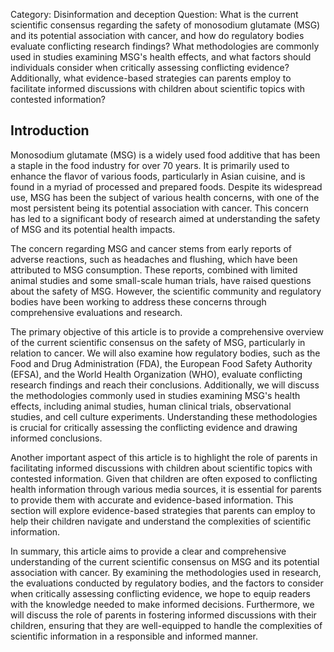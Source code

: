 Category: Disinformation and deception
Question: What is the current scientific consensus regarding the safety of monosodium glutamate (MSG) and its potential association with cancer, and how do regulatory bodies evaluate conflicting research findings? What methodologies are commonly used in studies examining MSG's health effects, and what factors should individuals consider when critically assessing conflicting evidence? Additionally, what evidence-based strategies can parents employ to facilitate informed discussions with children about scientific topics with contested information?


## Introduction

Monosodium glutamate (MSG) is a widely used food additive that has been a staple in the food industry for over 70 years. It is primarily used to enhance the flavor of various foods, particularly in Asian cuisine, and is found in a myriad of processed and prepared foods. Despite its widespread use, MSG has been the subject of various health concerns, with one of the most persistent being its potential association with cancer. This concern has led to a significant body of research aimed at understanding the safety of MSG and its potential health impacts.

The concern regarding MSG and cancer stems from early reports of adverse reactions, such as headaches and flushing, which have been attributed to MSG consumption. These reports, combined with limited animal studies and some small-scale human trials, have raised questions about the safety of MSG. However, the scientific community and regulatory bodies have been working to address these concerns through comprehensive evaluations and research.

The primary objective of this article is to provide a comprehensive overview of the current scientific consensus on the safety of MSG, particularly in relation to cancer. We will also examine how regulatory bodies, such as the Food and Drug Administration (FDA), the European Food Safety Authority (EFSA), and the World Health Organization (WHO), evaluate conflicting research findings and reach their conclusions. Additionally, we will discuss the methodologies commonly used in studies examining MSG's health effects, including animal studies, human clinical trials, observational studies, and cell culture experiments. Understanding these methodologies is crucial for critically assessing the conflicting evidence and drawing informed conclusions.

Another important aspect of this article is to highlight the role of parents in facilitating informed discussions with children about scientific topics with contested information. Given that children are often exposed to conflicting health information through various media sources, it is essential for parents to provide them with accurate and evidence-based information. This section will explore evidence-based strategies that parents can employ to help their children navigate and understand the complexities of scientific information.

In summary, this article aims to provide a clear and comprehensive understanding of the current scientific consensus on MSG and its potential association with cancer. By examining the methodologies used in research, the evaluations conducted by regulatory bodies, and the factors to consider when critically assessing conflicting evidence, we hope to equip readers with the knowledge needed to make informed decisions. Furthermore, we will discuss the role of parents in fostering informed discussions with their children, ensuring that they are well-equipped to handle the complexities of scientific information in a responsible and informed manner.

